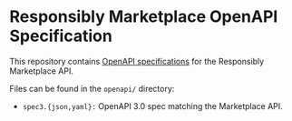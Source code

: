 # Responsibly Marketplace OpenAPI Specification

This repository contains [OpenAPI specifications][openapi] for the Responsibly Marketplace API.


Files can be found in the `openapi/` directory:

* `spec3.{json,yaml}:` OpenAPI 3.0 spec matching the Marketplace API.

[openapi]: https://www.openapis.org/
